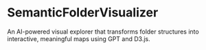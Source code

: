 # SemanticFolderVisualizer
An AI-powered visual explorer that transforms folder structures into interactive, meaningful maps using GPT and D3.js.
